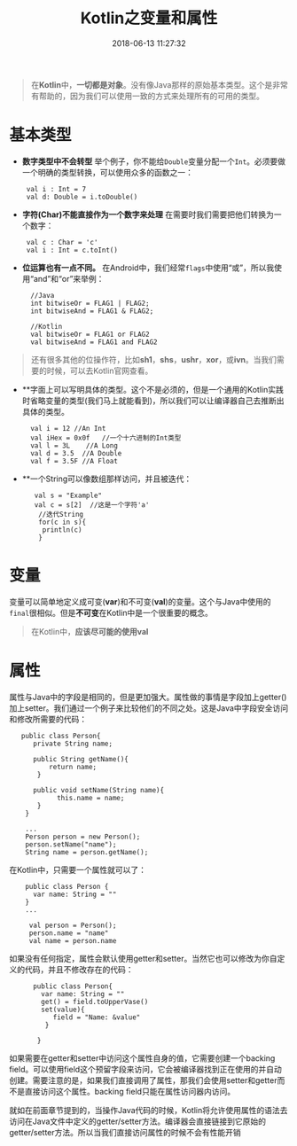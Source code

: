 ﻿---
title: Kotlin之变量和属性
date: 2018-06-13 11:27:32
tags:
- Kotlin
categories: Kotlin
---

>在**Kotlin**中，**一切都是对象**。没有像Java那样的原始基本类型。这个是非常有帮助的，因为我们可以使用一致的方式来处理所有的可用的类型。

# 基本类型
- **数字类型中不会转型**
举个例子，你不能给`Double`变量分配一个`Int`。必须要做一个明确的类型转换，可以使用众多的函数之一：

       val i : Int = 7
       val d: Double = i.toDouble()

- **字符(Char)不能直接作为一个数字来处理**
在需要时我们需要把他们转换为一个数字：
 
       val c : Char = 'c'
       val i : Int = c.toInt()

- **位运算也有一点不同。**
在Android中，我们经常`flags`中使用“或”，所以我使用“and”和“or”来举例：
 
        //Java
        int bitwiseOr = FLAG1 | FLAG2;
        int bitwiseAnd = FLAG1 & FLAG2;

        //Kotlin
        val bitwiseOr = FLAG1 or FLAG2
        val bitwiseAnd = FLAG1 and FLAG2
>还有很多其他的位操作符，比如**sh1**，**shs**，**ushr**，**xor**，或**ivn**。当我们需要的时候，可以去Kotlin官网查看。

- **字面上可以写明具体的类型。这个不是必须的，但是一个通用的Kotlin实践时省略变量的类型(我们马上就能看到)，所以我们可以让编译器自己去推断出具体的类型。

        val i = 12 //An Int
        val iHex = 0x0f   //一个十六进制的Int类型
        val l = 3L    //A Long
        val d = 3.5  //A Double
        val f = 3.5F //A Float

- **一个String可以像数组那样访问，并且被迭代：
       
         val s = "Example"
         val c = s[2]  //这是一个字符'a'
          //迭代String
          for(c in s){
           println(c)
          }

# 变量
变量可以简单地定义成可变(**var**)和不可变(**val**)的变量。这个与Java中使用的`final`很相似。但是**不可变**在Kotlin中是一个很重要的概念。
>在Kotlin中，**应该尽可能的使用val**

# 属性
属性与Java中的字段是相同的，但是更加强大。属性做的事情是字段加上getter()加上setter。我们通过一个例子来比较他们的不同之处。这是Java中字段安全访问和修改所需要的代码：

       public class Person{
          private String name;
        
          public String getName(){
              return name;
           }

          public void setName(String name){
                this.name = name;
           }
        }

        ...
        Person person = new Person();
        person.setName("name");
        String name = person.getName();
在Kotlin中，只需要一个属性就可以了：

        public class Person {
          var name: String = ""
        }
        ...
       
         val person = Person();
         person.name = "name"
         val name = person.name

如果没有任何指定，属性会默认使用getter和setter。当然它也可以修改为你自定义的代码，并且不修改存在的代码：

          public class Person{
            var name: String = ""
            get() = field.toUpperVase()
            set(value){
               field = "Name: &value"
             }

           }

如果需要在getter和setter中访问这个属性自身的值，它需要创建一个backing field。可以使用field这个预留字段来访问，它会被编译器找到正在使用的并自动创建。需要注意的是，如果我们直接调用了属性，那我们会使用setter和getter而不是直接访问这个属性。backing field只能在属性访问器内访问。

就如在前面章节提到的，当操作Java代码的时候，Kotlin将允许使用属性的语法去访问在Java文件中定义的getter/setter方法。编译器会直接链接到它原始的getter/setter方法。所以当我们直接访问属性的时候不会有性能开销
